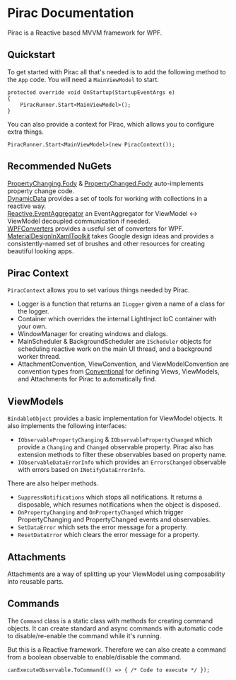 # Pirac Documentation
Pirac is a Reactive based MVVM framework for WPF.

## Quickstart

To get started with Pirac all that's needed is to add the following method to the `App` code. You will need a `MainViewModel` to start.

```
protected override void OnStartup(StartupEventArgs e)
{
    PiracRunner.Start<MainViewModel>();
}
```

You can also provide a context for Pirac, which allows you to configure extra things.

`PiracRunner.Start<MainViewModel>(new PiracContext());`

## Recommended NuGets

[PropertyChanging.Fody](https://github.com/fody/propertychanging) & [PropertyChanged.Fody](https://github.com/fody/propertychanged) auto-implements property change code.  
[DynamicData](https://github.com/RolandPheasant/DynamicData) provides a set of tools for working with collections in a reactive way.  
[Reactive.EventAggregator](https://github.com/shiftkey/Reactive.EventAggregator) an EventAggregator for ViewModel <-> ViewModel decoupled communication if needed.  
[WPFConverters](https://github.com/distantcam/WPFConverters) provides a useful set of converters for WPF.  
[MaterialDesignInXamlToolkit](https://github.com/ButchersBoy/MaterialDesignInXamlToolkit) takes Google design ideas and provides a consistently-named set of brushes and other resources for creating beautiful looking apps.

## Pirac Context

`PiracContext` allows you to set various things needed by Pirac.

- Logger is a function that returns an `ILogger` given a name of a class for the logger.
- Container which overrides the internal LightInject IoC container with your own. 
- WindowManager for creating windows and dialogs.
- MainScheduler & BackgroundScheduler are `IScheduler` objects for scheduling reactive work on the main UI thread, and a background worker thread.
- AttachmentConvention, ViewConvention, and ViewModelConvention are convention types from [Conventional](https://github.com/distantcam/conventional) for defining Views, ViewModels, and Attachments for Pirac to automatically find.

## ViewModels
`BindableObject` provides a basic implementation for ViewModel objects. It also implements the following interfaces:

- `IObservablePropertyChanging` & `IObservablePropertyChanged` which provide a `Changing` and `Changed` observable property. Pirac also has extension methods to filter these observables based on property name.
- `IObservableDataErrorInfo` which provides an `ErrorsChanged` observable with errors based on `INotifyDataErrorInfo`.

There are also helper methods.

- `SuppressNotifications` which stops all notifications. It returns a disposable, which resumes notifications when the object is disposed.
- `OnPropertyChanging` and `OnPropertyChanged` which trigger PropertyChanging and PropertyChanged events and observables.
- `SetDataError` which sets the error message for a property.
- `ResetDataError` which clears the error message for a property.

## Attachments

Attachments are a way of splitting up your ViewModel using composability into reusable parts.

## Commands

The `Command` class is a static class with methods for creating command objects. It can create standard and async commands with automatic code to disable/re-enable the command while it's running.

But this is a Reactive framework. Therefore we can also create a command from a boolean observable to enable/disable the command.

`canExecuteObservable.ToCommand(() => { /* Code to execute */ });`